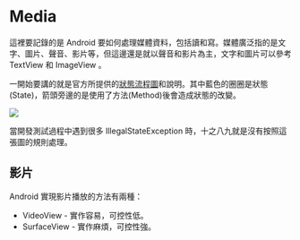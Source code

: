 # Media

這裡要記錄的是 Android 要如何處理媒體資料，包括讀和寫。媒體廣泛指的是文字、圖片、聲音、影片等，但這邊還是就以聲音和影片為主，文字和圖片可以參考 TextView 和 ImageView 。

一開始要講的就是官方所提供的[狀態流程圖](http://developer.android.com/reference/android/media/MediaPlayer.html#StateDiagram)和說明。其中藍色的圈圈是狀態(State)，箭頭旁邊的是使用了方法(Method)後會造成狀態的改變。

![](http://developer.android.com/images/mediaplayer_state_diagram.gif)

當開發測試過程中遇到很多 IllegalStateException 時，十之八九就是沒有按照這張圖的規則處理。

## 影片

Android 實現影片播放的方法有兩種：

* VideoView - 實作容易，可控性低。
* SurfaceView - 實作麻煩，可控性強。
